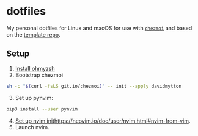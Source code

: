 # dotfiles

My personal dotfiles for Linux and macOS for use with [`chezmoi`](https://www.chezmoi.io)
and based on the [template repo](https://github.com/chezmoi/dotfiles).

## Setup

1. [Install ohmyzsh](https://ohmyz.sh/#install)
2. Bootstrap chezmoi

```zsh
sh -c "$(curl -fsLS git.io/chezmoi)" -- init --apply davidmytton
```

3. Set up pynvim:

```zsh
pip3 install --user pynvim
```

4. [Set up nvim init]()https://neovim.io/doc/user/nvim.html#nvim-from-vim.
5. Launch nvim.

